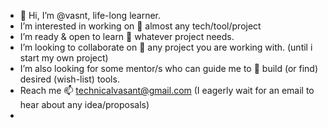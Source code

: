 - 👋 Hi, I’m @vasnt, life-long learner.
-  I’m interested in working on  👀 almost any tech/tool/project
-  I’m ready & open to learn 🌱 whatever project needs.  
-  I’m looking to collaborate on 💞️ any project you are working with. (until i start my own project)
-  I’m also looking for some mentor/s who can guide me to 💞️ build (or find) desired (wish-list) tools. 
- Reach me 📫 technicalvasant@gmail.com (I eagerly wait for an email to hear about any idea/proposals)
- 

<!---
vasnt/vasnt is a ✨ special ✨ repository because its `README.md` (this file) appears on your GitHub profile.
You can click the Preview link to take a look at your changes.
--->
